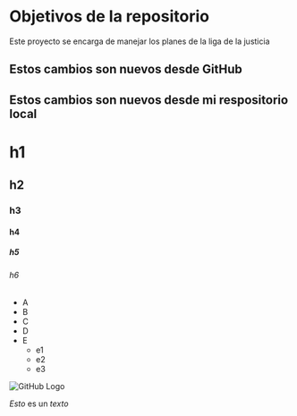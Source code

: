 # Objetivos de la repositorio

Este proyecto se encarga de manejar los planes de la liga de la justicia

## Estos cambios son nuevos desde GitHub
## Estos cambios son nuevos desde mi respositorio local

# h1
## h2
### h3
#### h4
##### h5
###### h6

* A
* B
* C
* D
* E
  * e1
  * e2
  * e3

![GitHub Logo](https://avatars.githubusercontent.com/u/583231?v=4)

*Esto* es un _texto_
